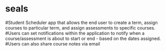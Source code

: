 # seals
#Student Scheduler app that allows the end user to create a term, assign courses to particular term, and assign assessments to specific courses.
#Users can set notifications within the application to notify when a course/assessment is about to start or end - based on the dates assigned.
#Users can also share course notes via email
